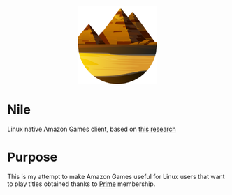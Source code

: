 <p align="center">
    <img width="180px" src="assets/icon.svg" alt="Logo" />
</p>


# Nile
Linux native Amazon Games client, based on [this research](https://github.com/Lariaa/GameLauncherResearch/wiki/Amazon-Games)


# Purpose
This is my attempt to make Amazon Games useful for Linux users that want to play titles obtained thanks to [Prime](https://prime.amazon.com) membership.